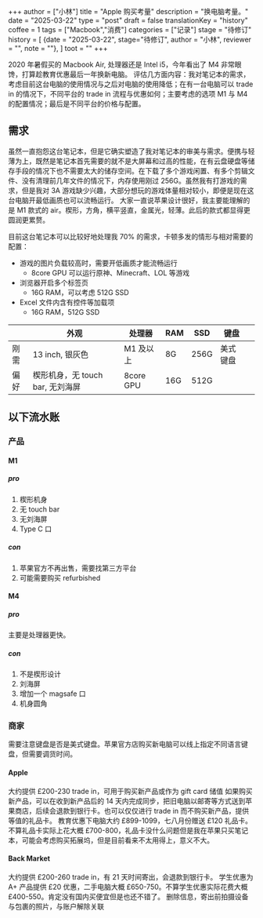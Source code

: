 +++
author = ["小林"]
title = "Apple 购买考量"
description = "换电脑考量。"
date = "2025-03-22"
type = "post"
draft = false
translationKey = "history"
coffee = 1
tags = ["Macbook","消费"]
categories = ["记录"]
stage = "待修订"
history = [
  {date = "2025-03-22", stage="待修订", author = "小林", reviewer = "", note = ""},
]
toot = ""
+++

2020 年暑假买的 Macbook Air, 处理器还是 Intel i5，今年看出了 M4 非常眼馋，打算趁教育优惠最后一年换新电脑。
评估几方面内容：我对笔记本的需求，考虑目前这台电脑的使用情况与之后对电脑的使用降低；在有一台电脑可以 trade in 的情况下，不同平台的 trade in 流程与优惠如何；主要考虑的选项 M1 与 M4 的配置情况；最后是不同平台的价格与配置。

## 需求

虽然一直抱怨这台笔记本，但是它确实塑造了我对笔记本的审美与需求。便携与轻薄为上，既然是笔记本首先需要的就不是大屏幕和过高的性能，在有云盘硬盘等储存手段的情况下也不需要太大的储存空间。在下载了多个游戏闲置、有多个剪辑文件、没有清理前几年文件的情况下，内存使用刚过 256G。虽然我有打游戏的需求，但是我对 3A 游戏缺少兴趣，大部分想玩的游戏体量相对较小，即便是现在这台电脑开最低画质也可以流畅运行。
大家一直说苹果设计很好，我主要能理解的是 M1 款式的 air。楔形，方角，横平竖直，金属光，轻薄。此后的款式都显得更圆润更累赘。

目前这台笔记本可以比较好地处理我 70% 的需求，卡顿多发的情形与相对需要的配置：
- 游戏的图片负载较高时，需要开低画质才能流畅运行
  - 8core GPU 可以运行原神、Minecraft、LOL 等游戏 
- 浏览器开启多个标签页
  - 16G RAM，可以考虑 512G SSD
- Excel 文件内含有控件等加载项
  - 16G RAM，512G SSD

||外观 | 处理器|RAM|SSD|键盘||
---|---|---|---|---|---|---
刚需|13 inch, 银灰色|M1 及以上|8G|256G|美式键盘|
偏好 | 楔形机身，无 touch bar, 无刘海屏|8core GPU|16G|512G||

## 以下流水账

### 产品

#### M1

##### pro

1. 楔形机身
2. 无 touch bar
3. 无刘海屏
4. Type C 口

##### con

1. 苹果官方不再出售，需要找第三方平台
2. 可能需要购买 refurbished

#### M4

##### pro

主要是处理器更快。

##### con

1. 不是楔形设计
2. 刘海屏
3. 增加一个 magsafe 口
4. 机身圆角

### 商家

需要注意键盘是否是美式键盘。苹果官方店购买新电脑可以线上指定不同语言键盘，但需要调货时间。

#### Apple

大约提供 £200-230 trade in，可用于购买新产品或作为 gift card 储值
如果购买新产品，可以在收到新产品后的 14 天内完成同步，把旧电脑以邮寄等方式送到苹果商店，后续会退款到银行卡。也可以仅仅进行 trade in 而不购买新产品，提供等值的礼品卡。
教育优惠下电脑大约 £899-1099，七八月份赠送 £120 礼品卡。不算礼品卡实际上花大概 £700-800，礼品卡没什么问题但是我在苹果只买笔记本，可能会考虑购买拓展坞，但是目前看来不太用得上，意义不大。

#### Back Market

大约提供 £200-260 trade in，有 21 天时间寄出，会退款到银行卡。
学生优惠为 A+ 产品提供 £20 优惠，二手电脑大概 £650-750。不算学生优惠实际花费大概 £400-550。肯定没有国内买便宜但是也还不错了。
删除信息，寄出前拍摄设备与包裹的照片，与账户解除关联
